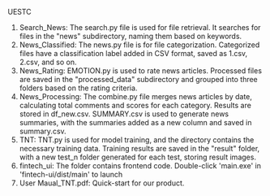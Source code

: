 UESTC

1. Search_News: The search.py file is used for file retrieval. It searches for files in the "news" subdirectory, naming them based on keywords.
2. News_Classified: The news.py file is for file categorization. Categorized files have a classification label added in CSV format, saved as 1.csv, 2.csv, and so on.
3. News_Rating: EMOTION.py is used to rate news articles. Processed files are saved in the "processed_data" subdirectory and grouped into three folders based on the rating criteria.
4. News_Processing: The combine.py file merges news articles by date, calculating total comments and scores for each category. Results are stored in df_new.csv. SUMMARY.csv is used to generate news summaries, with the summaries added as a new column and saved in summary.csv.
5. TNT: TNT.py is used for model training, and the directory contains the necessary training data. Training results are saved in the "result" folder, with a new test_n folder generated for each test, storing result images.
6. fintech_ui: The folder contains frontend code. Double-click 'main.exe' in 'fintech-ui/dist/main' to launch
7. User Maual_TNT.pdf: Quick-start for our product.
